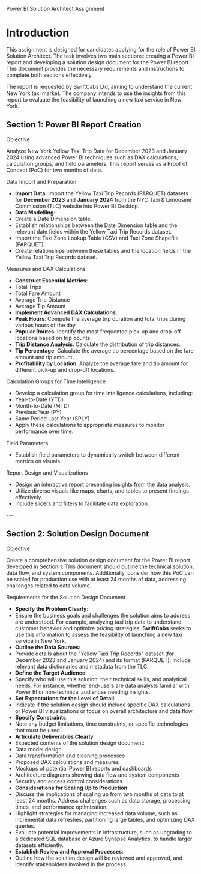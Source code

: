 Power BI Solution Architect Assignment

# Introduction

This assignment is designed for candidates applying for the role of Power BI Solution Architect. The task involves two main sections: creating a Power BI report and developing a solution design document for the Power BI report. This document provides the necessary requirements and instructions to complete both sections effectively.

The report is requested by SwiftCabs Ltd, aiming to understand the current New York taxi market. The company intends to use the insights from this report to evaluate the feasibility of launching a new taxi service in New York.

## Section 1: Power BI Report Creation

Objective

Analyze New York Yellow Taxi Trip Data for December 2023 and January 2024 using advanced Power BI techniques such as DAX calculations, calculation groups, and field parameters. This report serves as a Proof of Concept (PoC) for two months of data.

Data Import and Preparation

- **Import Data**: Import the Yellow Taxi Trip Records (PARQUET) datasets for **December 2023** and **January 2024** from the NYC Taxi & Limousine Commission (TLC) website into Power BI Desktop.
- **Data Modelling**:
- Create a Date Dimension table.
- Establish relationships between the Date Dimension table and the relevant date fields within the Yellow Taxi Trip Records dataset.
- Import the Taxi Zone Lookup Table (CSV) and Taxi Zone Shapefile (PARQUET).
- Create relationships between these tables and the location fields in the Yellow Taxi Trip Records dataset.

Measures and DAX Calculations

- **Construct Essential Metrics**:
- Total Trips
- Total Fare Amount
- Average Trip Distance
- Average Tip Amount
- **Implement Advanced DAX Calculations**:
- **Peak Hours**: Compute the average trip duration and total trips during various hours of the day.
- **Popular Routes**: Identify the most frequented pick-up and drop-off locations based on trip counts.
- **Trip Distance Analysis**: Calculate the distribution of trip distances.
- **Tip Percentage**: Calculate the average tip percentage based on the fare amount and tip amount.
- **Profitability by Location**: Analyze the average fare and tip amount for different pick-up and drop-off locations.

Calculation Groups for Time Intelligence

- Develop a calculation group for time intelligence calculations, including:
- Year-to-Date (YTD)
- Month-to-Date (MTD)
- Previous Year (PY)
- Same Period Last Year (SPLY)
- Apply these calculations to appropriate measures to monitor performance over time.

Field Parameters

- Establish field parameters to dynamically switch between different metrics on visuals.

Report Design and Visualizations

- Design an interactive report presenting insights from the data analysis.
- Utilize diverse visuals like maps, charts, and tables to present findings effectively.
- Include slicers and filters to facilitate data exploration.

\---

## Section 2: Solution Design Document

Objective

Create a comprehensive solution design document for the Power BI report developed in Section 1. This document should outline the technical solution, data flow, and system components. Additionally, consider how this PoC can be scaled for production use with at least 24 months of data, addressing challenges related to data volume.

Requirements for the Solution Design Document

- **Specify the Problem Clearly**:
- Ensure the business goals and challenges the solution aims to address are understood. For example, analyzing taxi trip data to understand customer behavior and optimize pricing strategies. **SwiftCabs** seeks to use this information to assess the feasibility of launching a new taxi service in New York.
- **Outline the Data Sources**:
- Provide details about the "Yellow Taxi Trip Records" dataset (for December 2023 and January 2024) and its format (PARQUET). Include relevant data dictionaries and metadata from the TLC.
- **Define the Target Audience**:
- Specify who will use this solution, their technical skills, and analytical needs. For instance, whether end-users are data analysts familiar with Power BI or non-technical audiences needing insights.
- **Set Expectations for the Level of Detail**:
- Indicate if the solution design should include specific DAX calculations or Power BI visualizations or focus on overall architecture and data flow.
- **Specify Constraints**:
- Note any budget limitations, time constraints, or specific technologies that must be used.
- **Articulate Deliverables Clearly**:
- Expected contents of the solution design document:
- Data model design
- Data transformation and cleaning processes
- Proposed DAX calculations and measures
- Mockups of potential Power BI reports and dashboards
- Architecture diagrams showing data flow and system components
- Security and access control considerations
- **Considerations for Scaling Up to Production**:
- Discuss the implications of scaling up from two months of data to at least 24 months. Address challenges such as data storage, processing times, and performance optimization.
- Highlight strategies for managing increased data volume, such as incremental data refreshes, partitioning large tables, and optimizing DAX queries.
- Evaluate potential improvements in infrastructure, such as upgrading to a dedicated SQL database or Azure Synapse Analytics, to handle larger datasets efficiently.
- **Establish Review and Approval Processes**:
- Outline how the solution design will be reviewed and approved, and identify stakeholders involved in the process.
